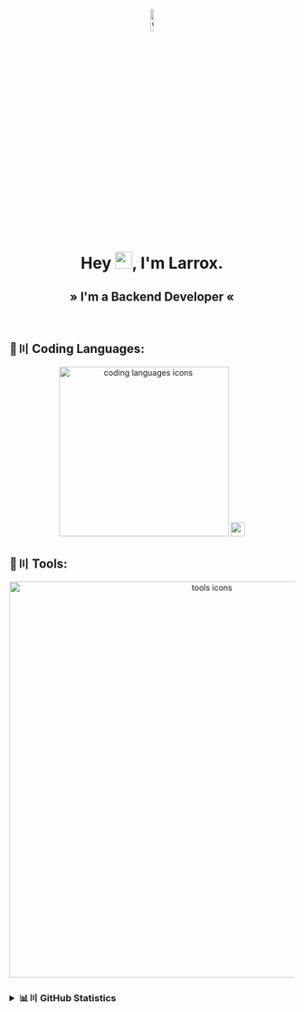 <p align="center">
  <a href="#"><img width="10%" height="10%" src="https://i.imgur.com/9PY3XG3.gif" alt="wave gif"/></a>
</p>

<h1 align="center">Hey <img src="https://raw.githubusercontent.com/MartinHeinz/MartinHeinz/master/wave.gif" width="30px" height="30px">, I'm Larrox.</h1>
<h2 align="center"> » I'm a Backend Developer « </h2>

<br>

## 🚀〣 Coding Languages:
<p align="center">
  <a>
    <img src="https://skillicons.dev/icons?i=kotlin,java,python,html,css,javascript,cs,cpp,powershell,rust" alt="coding languages icons" width="300px"/>
    <img src="https://i.imgur.com/3td2OUr.png" alt="pas" width="25px"/>
  </a>
</p>


## 🔨〣 Tools:
<p align="center">
  <a href="https://skillicons.dev">
    <img src="https://skillicons.dev/icons?i=github,git,gitlab,discord,bash,gradle,maven,idea,vscode,windows,pycharm,ubuntu,kali,linux,redhat,electron,mysql" alt="tools icons" width="700px"/>
  </a>
</p>
<h3>
  <details>
    <summary align="left">📊〣 GitHub Statistics</summary>
    <p align="center">
      <a href="#"><img src="https://github-readme-stats.vercel.app/api?username=copyandbuild&theme=dark&count_private=true&hide_border=true&line_height=20" alt="Github stats" width="400px"/></a>
    </p>
    <p align="center">
      <a href="#"><img src="https://github-readme-stats.vercel.app/api/top-langs/?username=copyandbuild&layout=compact&theme=dark&count_private=true&hide_border=true" alt="Top Languages" width="400px"/></a>
    </p>
  </details>
</h3>
